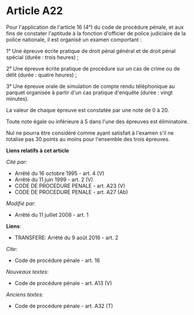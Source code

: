 # Article A22

Pour l'application de l'article 16 (4°) du code de procédure pénale, et aux fins de constater l'aptitude à la fonction
d'officier de police judiciaire de la police nationale, il est organisé un examen comportant : 

1° Une épreuve écrite pratique de droit pénal général et de droit pénal spécial (durée : trois heures) ; 

2° Une épreuve écrite pratique de procédure sur un cas de crime ou de délit (durée : quatre heures) ; 

3° Une épreuve orale de simulation de compte rendu téléphonique au parquet organisée à partir d'un cas pratique d'enquête
(durée : vingt minutes). 

La valeur de chaque épreuve est constatée par une note de 0 à 20. 

Toute note égale ou inférieure à 5 dans l'une des épreuves est éliminatoire. 

Nul ne pourra être considéré comme ayant satisfait à l'examen s'il ne totalise pas 30 points au moins pour l'ensemble des
trois épreuves.

**Liens relatifs à cet article**

_Cité par_:

  - Arrêté du 16 octobre 1995 - art. 4 (V)
  - Arrêté du 11 juin 1999 - art. 2 (V)
  - CODE DE PROCEDURE PENALE - art. A23 (V)
  - CODE DE PROCEDURE PENALE - art. A27 (Ab)

_Modifié par_:

  - Arrêté du 11 juillet 2008 - art. 1

**Liens**:

  - TRANSFERE: Arrêté du 9 août 2016 - art. 2

_Cite_:

  - Code de procédure pénale - art. 16

_Nouveaux textes_:

  - Code de procédure pénale - art. A13 (V)

_Anciens textes_:

  - Code de procédure pénale - art. A32 (T)
